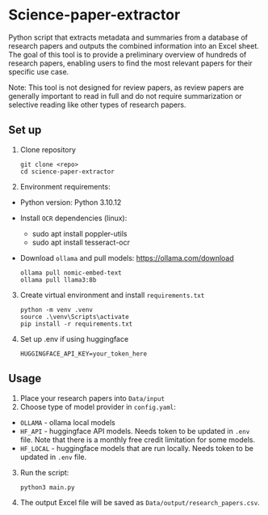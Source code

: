 # Science-paper-extractor

Python script that extracts metadata and summaries from a database of research papers and outputs the combined information into an Excel sheet. The goal of this tool is to provide a preliminary overview of hundreds of research papers, enabling users to find  the most relevant papers for their specific use case.

Note: This tool is not designed for review papers, as review papers are generally important to read in full and do not require summarization or selective reading like other types of research papers.

## Set up
1. Clone repository

    ```
    git clone <repo>
    cd science-paper-extractor
    ```

2. Environment requirements:

- Python version: Python 3.10.12

- Install `OCR` dependencies (linux):
    - sudo apt install poppler-utils
    - sudo apt install tesseract-ocr

- Download `ollama` and pull models: https://ollama.com/download
    ```
    ollama pull nomic-embed-text  
    ollama pull llama3:8b
    ```

3. Create virtual environment and install `requirements.txt`

    ```
    python -m venv .venv
    source .\venv\Scripts\activate
    pip install -r requirements.txt
    ```

4. Set up .env if using huggingface
    ```
    HUGGINGFACE_API_KEY=your_token_here
    ```

## Usage

1. Place your research papers into `Data/input`
2. Choose type of model provider in `config.yaml`:
- `OLLAMA` - ollama local models
- `HF_API` - huggingface API models. Needs token to be updated in `.env` file. Note that there is a monthly free credit limitation for some models.
- `HF_LOCAL` - huggingface models that are run locally. Needs token to be updated in `.env` file.
3. Run the script:

    ```
    python3 main.py
    ```
4. The output Excel file will be saved as `Data/output/research_papers.csv`.